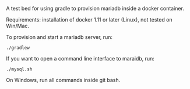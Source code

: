 A test bed for using gradle to provision mariadb inside a docker container.

Requirements: installation of docker 1.11 or later (Linux), not tested on Win/Mac.

To provision and start a mariadb server, run:

    ./gradlew

If you want to open a command line interface to maraidb, run:

    ./mysql.sh

On Windows, run all commands inside git bash.